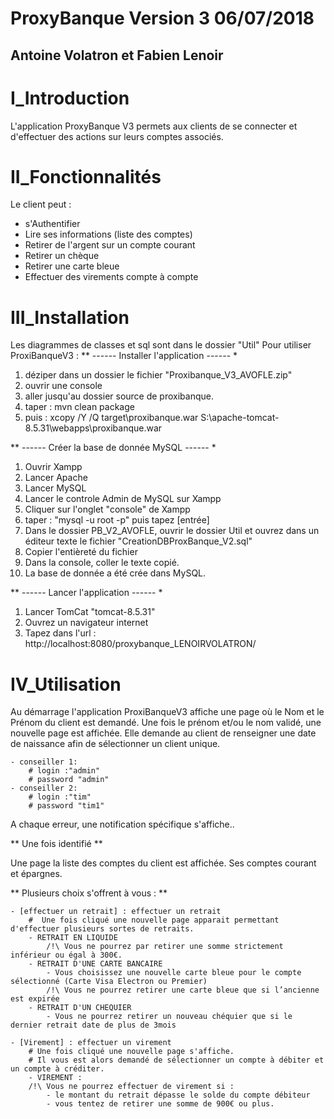 # ProxyBanque Version 3                                             								06/07/2018
Antoine Volatron et Fabien Lenoir
-----------------------------------------------------------------------------------------------------------------

# I_Introduction

L'application ProxyBanque V3 permets aux clients de se connecter 
et d'effectuer des actions sur leurs comptes associés.

# II_Fonctionnalités

Le client peut : 
- s'Authentifier
- Lire ses informations (liste des comptes)
- Retirer de l'argent sur un compte courant
- Retirer un chèque
- Retirer une carte bleue
- Effectuer des virements compte à compte

# III_Installation
Les diagrammes de classes et sql sont dans le dossier "Util"
Pour utiliser ProxiBanqueV3 : 
** ------ Installer l'application ------ *
1) déziper dans un dossier le fichier "Proxibanque_V3_AVOFLE.zip"
2) ouvrir une console
3) aller jusqu'au dossier source de proxibanque.
4) taper : mvn clean package 
6) puis : xcopy /Y /Q target\proxibanque.war S:\apache-tomcat-8.5.31\webapps\proxibanque.war

** ------ Créer la base de donnée MySQL ------ *
1) Ouvrir Xampp
2) Lancer Apache
3) Lancer MySQL
4) Lancer le controle Admin de MySQL sur Xampp
5) Cliquer sur l'onglet "console" de Xampp
6) taper : "mysql -u root -p" puis tapez [entrée]
7) Dans le dossier PB_V2_AVOFLE, ouvrir le dossier Util et ouvrez dans un éditeur texte le fichier "CreationDBProxBanque_V2.sql"
8) Copier l'entièreté du fichier
9) Dans la console, coller le texte copié.
10) La base de donnée a été crée dans MySQL.

** ------ Lancer l'application ------ *
1) Lancer TomCat "tomcat-8.5.31"
2) Ouvrez un navigateur internet
3) Tapez dans l'url : http://localhost:8080/proxybanque_LENOIRVOLATRON/

# IV_Utilisation

Au démarrage l'application ProxiBanqueV3 affiche une page où le Nom et le Prénom du client est demandé.
Une fois le prénom et/ou le nom validé, une nouvelle page est affichée. Elle demande au client de renseigner 
une date de naissance afin de sélectionner un client unique.

	- conseiller 1:
		# login :"admin"			
		# password "admin"
	- conseiller 2:
		# login :"tim"			
		# password "tim1"

A chaque erreur, une notification spécifique s'affiche.. 
		
** Une fois identifié **

Une page la liste des comptes du client est affichée.
Ses comptes courant et épargnes.

** Plusieurs choix s'offrent à vous : ** 
		
   	- [effectuer un retrait] : effectuer un retrait
		#  Une fois cliqué une nouvelle page apparait permettant d'effectuer plusieurs sortes de retraits. 
		- RETRAIT EN LIQUIDE
			/!\ Vous ne pourrez par retirer une somme strictement inférieur ou égal à 300€.
		- RETRAIT D'UNE CARTE BANCAIRE
			- Vous choisissez une nouvelle carte bleue pour le compte sélectionné (Carte Visa Electron ou Premier)
			/!\ Vous ne pourrez retirer une carte bleue que si l’ancienne est expirée 
		- RETRAIT D'UN CHEQUIER
			- Vous ne pourrez retirer un nouveau chéquier que si le dernier retrait date de plus de 3mois

   	- [Virement] : effectuer un virement
		# Une fois cliqué une nouvelle page s'affiche.
		# Il vous est alors demandé de sélectionner un compte à débiter et un compte à créditer.
		- VIREMENT : 
		/!\ Vous ne pourrez effectuer de virement si :
			- le montant du retrait dépasse le solde du compte débiteur 
			- vous tentez de retirer une somme de 900€ ou plus. 